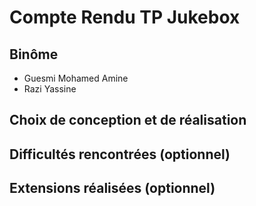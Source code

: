 # Compte Rendu TP Jukebox

## Binôme
- Guesmi Mohamed Amine
- Razi Yassine

## Choix de conception et de réalisation

## Difficultés rencontrées (optionnel)

## Extensions réalisées (optionnel)